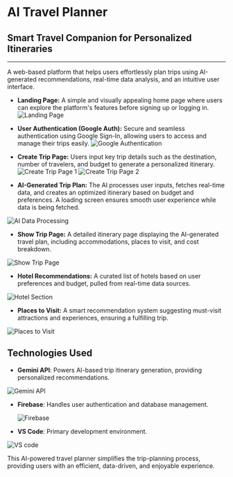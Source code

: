 # AI Travel Planner
## Smart Travel Companion for Personalized Itineraries
***
A web-based platform that helps users effortlessly plan trips using AI-generated recommendations, real-time data analysis, and an intuitive user interface.

- **Landing Page:** A simple and visually appealing home page where users can explore the platform's features before signing up or logging in.
![Landing Page](https://raw.githubusercontent.com/iamdhruvrathi/ai_travel-planner/refs/heads/main/app-screenshots/landingPage.png)


- **User Authentication (Google Auth):** Secure and seamless authentication using Google Sign-In, allowing users to access and manage their trips easily.
![Google Authentication](https://raw.githubusercontent.com/iamdhruvrathi/ai_travel-planner/refs/heads/main/app-screenshots/googleAuth.png)


- **Create Trip Page:** Users input key trip details such as the destination, number of travelers, and budget to generate a personalized itinerary.
![Create Trip Page 1](https://raw.githubusercontent.com/iamdhruvrathi/ai_travel-planner/refs/heads/main/app-screenshots/createTrip2.png)
![Create Trip Page 2](https://raw.githubusercontent.com/iamdhruvrathi/ai_travel-planner/refs/heads/main/app-screenshots/createTrip1.png)

- **AI-Generated Trip Plan:** The AI processes user inputs, fetches real-time data, and creates an optimized itinerary based on budget and preferences. A loading screen ensures smooth user experience while data is being fetched.

![AI Data Processing](https://github.com/iamdhruvrathi/ai_travel-planner/blob/main/app-screenshots/aiGenerating.png?raw=true)

- **Show Trip Page:** A detailed itinerary page displaying the AI-generated travel plan, including accommodations, places to visit, and cost breakdown.

![Show Trip Page](https://github.com/iamdhruvrathi/ai_travel-planner/blob/main/app-screenshots/showTrip.png?raw=true)

- **Hotel Recommendations:** A curated list of hotels based on user preferences and budget, pulled from real-time data sources.

![Hotel Section](https://github.com/iamdhruvrathi/ai_travel-planner/blob/main/app-screenshots/hotels.png?raw=true)

- **Places to Visit:** A smart recommendation system suggesting must-visit attractions and experiences, ensuring a fulfilling trip.

![Places to Visit](https://github.com/iamdhruvrathi/ai_travel-planner/blob/main/app-screenshots/placesToVisit.png?raw=true)

## Technologies Used
- **Gemini API**: Powers AI-based trip itinerary generation, providing personalized recommendations.

![Gemini API](https://github.com/iamdhruvrathi/ai_travel-planner/blob/main/app-screenshots/Gemini%20API.png?raw=true)
- **Firebase**: Handles user authentication and database management.

  ![Firebase](https://github.com/iamdhruvrathi/ai_travel-planner/blob/main/app-screenshots/Firebase.png?raw=true)
- **VS Code**: Primary development environment.

![VS code](https://github.com/iamdhruvrathi/ai_travel-planner/blob/main/app-screenshots/VS%20Code.png?raw=true)

This AI-powered travel planner simplifies the trip-planning process, providing users with an efficient, data-driven, and enjoyable experience.


